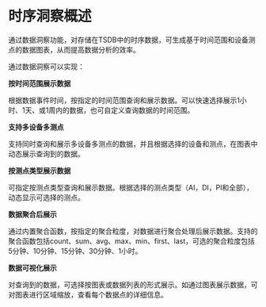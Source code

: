 # 时序洞察概述

通过数据洞察功能，对存储在TSDB中的时序数据，可生成基于时间范围和设备测点的数据图表，从而提高数据分析的效率。

通过数据洞察可以实现：

**按时间范围展示数据**

根据数据事件时间，按指定的时间范围查询和展示数据。可以快速选择展示1小时、1天、或1周内的数据，也可自定义查询数据的时间范围。

**支持多设备多测点**

支持同时查询和展示多设备多测点的数据，并且根据选择的设备和测点，在图表中动态展示查询到的数据。

**按测点类型展示数据**

可指定按测点类型查询和展示数据。根据选择的测点类型（AI，DI，PI和全部），动态显示可选择的测点。

**数据聚合后展示**

通过内置聚合函数，按指定的聚合粒度，对数据进行聚合处理后展示数据。支持的聚合函数包括count、sum、avg、max、min、first、last，可选的聚合粒度包括5分钟、10分钟、15分钟、30分钟、1小时。

**数据可视化展示**

对查询到的数据，可选择按图表或数据列表的形式展示。如通过图表展示数据，可对图表进行区域缩放，查看每个数据点的详细信息。
